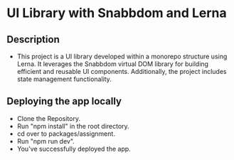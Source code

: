 # UI Library with Snabbdom and Lerna

## Description

- This project is a UI library developed within a monorepo structure using Lerna. It leverages the Snabbdom virtual DOM library for building efficient and reusable UI components. Additionally, the project includes state management functionality.

## Deploying the app locally

- Clone the Repository.
- Run "npm install" in the root directory.
- cd over to packages/assignment.
- Run "npm run dev".
- You've successfully deployed the app.
